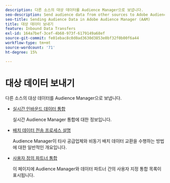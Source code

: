 ```yaml
---
description: 다른 소스의 대상 데이터를 Audience Manager으로 보냅니다.
seo-description: Send audience data from other sources to Adobe Audience Manager (AAM).
seo-title: Sending Audience Data in Adobe Audience Manager (AAM)
title: 대상 데이터 보내기
feature: Inbound Data Transfers
exl-id: 164a7bef-3cef-4b68-973f-6179149a68ef
source-git-commit: fe01ebac8c0d0ad3630d3853e0bf32f0b00f6a44
workflow-type: tm+mt
source-wordcount: '71'
ht-degree: 15%

---
```


# 대상 데이터 보내기

다른 소스의 대상 데이터를 Audience Manager으로 보냅니다.

* [실시간 인바운드 데이터 통합](/help/using/integration/sending-audience-data/real-time-data-integration/real-time-tech-specs.md)

  실시간 Audience Manager 통합에 대한 정보입니다.

* [배치 데이터 전송 프로세스 설명](/help/using/integration/sending-audience-data/batch-data-transfer-explained/batch-data-transfer-explained.md)

  Audience Manager이 타사 공급업체와 비동기 배치 데이터 교환을 수행하는 방법에 대한 일반적인 개요입니다.

* [사용자 정의 파트너 통합](/help/using/integration/sending-audience-data/custom-partner-integrations.md)

  이 페이지에 Audience Manager와 데이터 파트너 간의 사용자 지정 통합 목록이 표시됩니다.

